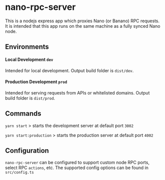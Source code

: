 # nano-rpc-server
This is a nodejs express app which proxies Nano (or Banano) RPC requests.
It is intended that this app runs on the same machine as a fully synced Nano node. 

## Environments

#### Local Development `dev`
Intended for local development. Output build folder is `dist/dev`.

#### Production Development `prod`
Intended for serving requests from APIs or whitelisted domains.  Output build folder is `dist/prod`. 

## Commands
`yarn start` > starts the development server at default port `3002`

`yarn start:production` > starts the production server at default port `4002`


## Configuration
`nano-rpc-server` can be configured to support custom node RPC ports, select RPC `actions`, etc. The supported config options can be found in `src/config.ts`
